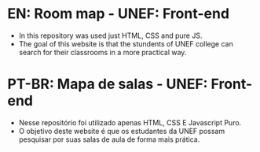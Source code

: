 # EN: Room map - UNEF: Front-end

- In this repository was used just HTML, CSS and pure JS.
- The goal of this website is that the stundents of UNEF college can search for their classrooms in a more practical way.

# PT-BR: Mapa de salas - UNEF: Front-end

- Nesse repositório foi utilizado apenas HTML, CSS E Javascript Puro.
- O objetivo deste website é que os estudantes da UNEF possam pesquisar por suas salas de aula de forma mais prática.